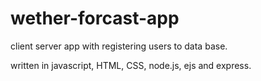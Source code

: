 # wether-forcast-app

client server app with registering users to data base.

written in javascript, HTML, CSS, node.js, ejs and express.
